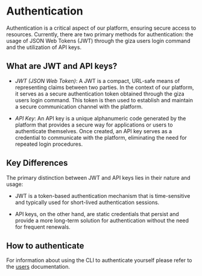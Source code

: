# Authentication

Authentication is a critical aspect of our platform, ensuring secure access to resources. Currently, there are two primary methods for authentication: the usage of JSON Web Tokens (JWT) through the giza users login command and the utilization of API keys.

## What are JWT and API keys?

* *JWT (JSON Web Token)*: A JWT is a compact, URL-safe means of representing claims between two parties. In the context of our platform, it serves as a secure authentication token obtained through the giza users login command. This token is then used to establish and maintain a secure communication channel with the platform.

* *API Key*: An API key is a unique alphanumeric code generated by the platform that provides a secure way for applications or users to authenticate themselves. Once created, an API key serves as a credential to communicate with the platform, eliminating the need for repeated login procedures.

## Key Differences

The primary distinction between JWT and API keys lies in their nature and usage:

* JWT is a token-based authentication mechanism that is time-sensitive and typically used for short-lived authentication sessions.

* API keys, on the other hand, are static credentials that persist and provide a more long-term solution for authentication without the need for frequent renewals.

## How to authenticate

For information about using the CLI to authenticate yourself please refer to the [users](../resources/users.md) documentation.
